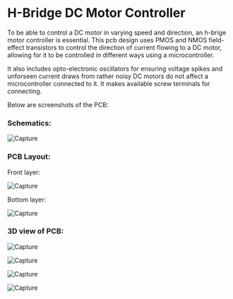 # H-Bridge DC Motor Controller

To be able to control a DC motor in varying speed and direction, an h-brige motor controller is essential. This pcb design uses PMOS and NMOS field-effect transistors to control the direction of current flowing to a DC motor, allowing for it to be controlled in different ways using a microcontroller.

It also includes opto-electronic oscillators for ensuring voltage spikes and unforseen current draws from rather noisy DC motors do not affect a microcontroller connected to it. It makes available screw terminals for connecting.

Below are screenshots of the PCB:

### Schematics:
![Capture](https://github.com/user-attachments/assets/c783649d-d9f2-4034-b335-d58ce0477796)

### PCB Layout:
Front layer:

![Capture](https://github.com/user-attachments/assets/98ade8c4-b64d-459a-be91-9940f53ada34)

Bottom layer:

![Capture](https://github.com/user-attachments/assets/b3454ef8-a81f-49b0-810d-e6326dba4a12)

### 3D view of PCB:
![Capture](https://github.com/user-attachments/assets/94bd70a4-05bd-4c2b-993a-9ed6d7d22eec)

![Capture](https://github.com/user-attachments/assets/759080b7-6c9b-4ab0-a029-3037742795c0)

![Capture](https://github.com/user-attachments/assets/e1b266cd-76b7-49d2-9ab9-b01e07f49385)

![Capture](https://github.com/user-attachments/assets/25105c2e-5dc4-449f-956c-f89d946f5b9d)


